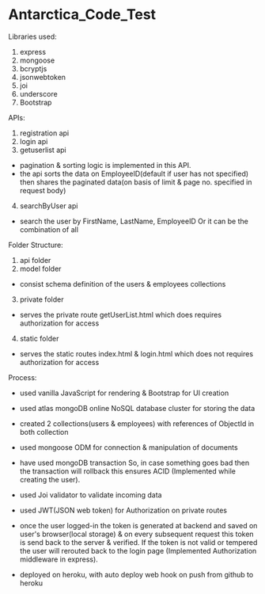 # Antarctica_Code_Test

Libraries used:
1. express
2. mongoose
3. bcryptjs
4. jsonwebtoken
5. joi
6. underscore
7. Bootstrap


APIs:
 1. registration api
 2. login api
 3. getuserlist api
  - pagination & sorting logic is implemented in this API.
  - the api sorts the data on EmployeeID(default if user has not specified) then shares the paginated data(on basis of limit & page no. specified in request body)

 4. searchByUser api
  - search the user by FirstName, LastName, EmployeeID Or it can be the combination of all


Folder Structure:
1. api folder
2. model folder
  - consist schema definition of the users & employees collections

3. private folder
 - serves the private route getUserList.html which does requires authorization for access

4. static folder
 - serves the static routes index.html & login.html which does not requires authorization for access


Process:
- used vanilla JavaScript for rendering & Bootstrap for UI creation

- used atlas mongoDB online NoSQL database cluster for storing the data

- created 2 collections(users & employees) with references of ObjectId in both collection

- used mongoose ODM for connection & manipulation of documents
- have used mongoDB transaction So, in case something goes bad then the transaction will rollback this ensures ACID (Implemented while creating the user).

- used Joi validator to validate incoming data

- used JWT(JSON web token) for Authorization on private routes
- once the user logged-in the token is generated at backend and saved on user's browser(local storage)
  & on every subsequent request this token is send back to the server & verified.
  If the token is not valid or tempered the user will rerouted back to the login page (Implemented Authorization middleware in express).

- deployed on heroku, with auto deploy web hook on push from github to heroku


